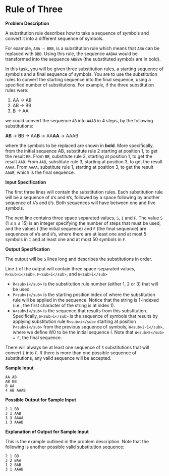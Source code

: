 # Rule of Three

**Problem Description**

A substitution rule describes how to take a sequence of symbols and convert it into a different
sequence of symbols. 

For example, `ABA → BBB`, is a substitution rule which means that `ABA`
can be replaced with `BBB`. Using this rule, the sequence `AABAA` would be transformed into the
sequence `ABBBA` (the substituted symbols are in bold).

In this task, you will be given three substitution rules, a starting sequence of symbols and a final
sequence of symbols. You are to use the substitution rules to convert the starting sequence into the
final sequence, using a specified number of substitutions.
For example, if the three substitution rules were:

1. AA → AB
2. AB → BB
3. B → AA

we could convert the sequence `AB` into `AAAB` in 4 steps, by the following substitutions:

**AB** → **B**B → AA**B** → AA**AA** → AAAB

where the symbols to be replaced are shown in **bold**. More specifically, from the initial sequence
AB, substitute rule 2 starting at position 1, to get the result `BB`. From `BB`, substitute rule 3, starting
at position 1, to get the result `AAB`. From `AAB`, substitute rule 3, starting at position 3, to get the
result `AAAA`. From `AAAA`, substitute rule 1, starting at position 3, to get the result `AAAB`, which
is the final sequence.

**Input Specification**

The first three lines will contain the substitution rules. Each substitution rule will be a sequence
of `A`’s and `B`’s, followed by a space following by another sequence of `A`’s and `B`’s. Both sequences
will have between one and five symbols.

The next line contains three space separated values, `S`, `I` and `F`. The value `S` (1 ≤ `S` ≤ 15) is an
integer specifying the number of steps that must be used, and the values I (the initial sequence)
and `F` (the final sequence) are sequences of `A`’s and `B`’s, where there are at least one and at most 5
symbols in `I` and at least one and at most 50 symbols in `F`.

**Output Specification**

The output will be `S` lines long and describes the substitutions in order.

Line `i` of the output will contain three space-separated values, `R<sub>i</sub>`, `P<sub>i</sub>`, and `W<sub>i</sub>`

* `R<sub>i</sub>` is the substitution rule number (either 1, 2 or 3) that will be used.
* `P<sub>i</sub>` is the starting position index of where the substitution rule will be applied in the sequence.
Notice that the string is 1-indexed (i.e., the first character of the string is at index 1).
* `W<sub>i</sub>` is the sequence that results from this substitution. Specifically, `W<sub>i</sub>`
is the sequence of
symbols that results by applying substitution rule `R<sub>i</sub>` starting at position `P<sub>i</sub>` from the previous
sequence of symbols, `W<sub>i-1</sub>`, where we define W0 to be the initial sequence I. Note that
`W<sub>S</sub> = F`, the final sequence.

There will always be at least one sequence of `S` substitutions that will convert `I` into `F`. If there is
more than one possible sequence of substitutions, any valid sequence will be accepted.

**Sample Input**
```
AA AB
AB BB
B AA
4 AB AAAB
```

**Possible Output for Sample Input**
```
2 1 BB
3 1 AAB
3 3 AAAA
1 3 AAAB
```

**Explanation of Output for Sample Input**

This is the example outlined in the problem description. Note that the following is another possible
valid substitution sequence:

```
2 1 BB
3 2 BAA
1 2 BAB
3 1 AAAB
```


